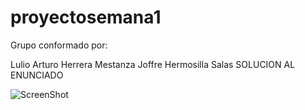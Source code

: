 # proyectosemana1
Grupo conformado por:

Lulio Arturo Herrera Mestanza
Joffre Hermosilla Salas
SOLUCION AL ENUNCIADO 

![ScreenShot](https://viewer.diagrams.net/?tags=%7B%7D&highlight=0000ff&edit=_blank&layers=1&nav=1&title=CUN%20proyecto%20semana%201.drawio.png#R7Vzbdto6EP0aHnOWL5jLI7dSukjgBHLaPgpbBTXGokLc8vVHtuWrFDDEYKeLlxaNhcF7tmb2jEQqeme57xOwWjxiC9oVTbH2Fb1b0TS1puvsP9dy8C1ao6b4ljlBFp8VGSboDXJjMG2DLLhOTKQY2xStkkYTOw40acIGCMG75LRf2E5%2B6grMoWCYmMAWrd%2BRRRe%2BtaHVI%2FtXiOaL4JPVWtO%2FsgTBZP4k6wWw8C5m0nsVvUMwpv6r5b4DbRe9ABf%2FfV%2FeuRp%2BMQIdmuUN66dBv739trP2pvX8%2FG04au2tB36XLbA3%2FIFbJsWEf2N6CGBgX37lvtwsbX%2BC3t5CQhEDaghm0B7jNaIIO2zKDFOKl7EJLRvN3QsUr5h1QZc2G6jsJd5QGzmwE7pOYUbxsYLvyG4H9zETf8w%2BxEtIyYFN4VcfVINjzln3UG9ywy7yoc5Ni5j7AnICzpp5eO8IWPaCY3sGzpqAswAxdKyWS1g2Mm2wXiMziRbBG8eC1imYKCBzSI98Fb4ioZUgvghmDCpDAlVgI9AGFG2Ty0WGH%2F%2BEMUbsGx%2FxVaPZTN5kjTfEhPx9cYKnbqU2k3fSUs70kRHu4%2FkzfO7LXawLLh4TbG3YallXtJrNYGvP2MKqzWnovrj3bZuFNDZo7xaIwskKmO6VHQurSRrksD6qKcSbqrg6VE3i80YOy2OlbWdgDP5F%2FZVaw7%2F6zrdhXxKGVmCNti5yBeL0oKXDiFY0UGIcYeHYB6pUFNPSq7qpFA1dTYDu94ZJDmTiT57ttHo6gkqwvla2k0LdFKA2bcSeEH52pNU0q42CkQ6%2B0DFhEWBsboh9aBNgvrr64FQQiOSGP6KA%2B6GZX3Q1TscIWYhQq1eDU0xEYhjNR6f5quZ0qM9Nz31QqFWVJPf1lA%2ByqjQ9pT5C%2FZe%2FTJO7WEyhyDHtjSUGJxdSLwq5XoVr9AZm3iUl6XDA45DpRjgiCVBLZFnuGyVkOMpCXtPyT62EayHDGsvs7I8tF1HzFrZc8i5%2FPrhc0kn58vVy6kbXXi9VwcdwT5lXJdq8qPWil3C91Ei%2FZ%2F400fLrn8PioLzWZ6%2Bybst4wAyPradW%2F7H3NBVz9w4tbeC4YKyZoylvkGkepJigN%2BxQYHOMzQWyrSE4MP3jyiICYTCIzZ0yc7D0Uj4y3QlMOJHpwRMM1JuaS65PlwNqVVJz6qos2eeinWTeEBPBZPw8eOozW2c4emEGpd%2Ba9r63fgpuObuAOkqHSwv3mqSkUiQQ5iKXZA8ghv%2FHQed5NOk9%2FzfoDEYekANG615ZAHyvRVQYgmJwlUbVCR9Ce4Z3vcjQ9gzsQjwWnJNdj8GaSLlHFlA85R6jSX4p90OQG6dJ%2B8I425qUlbSqrJVyU9aKrZS%2FkLVGqVgrkWEi5pHUdrCnGSywXoQ1fAxg1z4GlMkvx7Noiu4pDIJfw20uTXAEw58cfsQHP93BP3UjGHf38avdw0UePOmZoIQryRaGll6feZXG6VZojkpfBmvjLIZlKObgHtEfMYawoU%2BYak3n44gw7uAQG4whQeyJ3ALheGVYEhaIG1mqbriPehkXRMXs3s24KSHENm67NWFaTul6%2F7Smo4lbvIye%2BqOuuN2QuXRRr1p6pFcni6SSpm1Vlj%2Bvl0CztG0zZdCgdA5ATsV%2FMSNclFqbGVOrmnsEv1FyFQvzdpeXLmfLQJe6X7BtIWceszzibWRwYNyZ3UqdOaL2Z%2BOeBGlHbg9NFb0Vu56kQjRJ60SDGBfkd%2FHYIH9vyJlM76x3z6bRGco3Q8Er2yC43roVewaMKJeVC3eeXI0n4bg4opzXGb%2BpXD9frWctrfSs4b9c0k1XBK11sYQXZduNVbwq9jcmo%2BGgM5h6Hc3O6GnyMpy2RLnGd4ktbG6WnudP7RDPfLYNZ7keuWm8C%2BBNTo5IOwZ1AdL3jiflIXr%2F%2Fqh%2FPi30ZuqsQE2XiPiA%2BwkRnz4GmB8tshTM5RHxAYtPR3ElYxjXs4bx26h4TaxXC%2FFHlHf%2FMRrJ1Kvo%2Bonk641O9z5u5eHc67R3Wmipk5ZCC%2B3ipPmyhmQ0%2B%2B2eA9MU29%2Bcdm%2FY2TAs2d01ZQYcExAEeDB3g%2FCzdyg%2F9iTHd8GU2INxomYvA4Td8HtdcDIPZy8MakleZa0LLthzZsMY187ZRJWcCmBSgYjHUs9l0rvnKu4Uy49i6cglo5isuXi1Yw1BzI7xyQ92rvpnvJIfxL1zq4TcSoev4slVFavLsQ3eWKxSvqDf95D1KWglbFgWT6u8ThR8VLqHO5bxDUu1cmyzsjBxXs39hIJcnKvVZO2tqtmaY3l1tKpinQ2CHz3d2y%2B3aL%2BkfzBYguZLtSTFfsbVH3D45Oo3sm6hGrmX5h87VVeSHe3Cmi9X8PCtfqpw%2B%2BYLgRai%2BOKOixEH4t5xuZ62DFPvX9VxCUJnvIiBZI0dFnXuBcwnIFnpei6GuN1%2F77l8Tm6Vr%2BdiiEe%2F7z2Xz0ar8vVcDLGVV4xiv17P5QqavHobTX69ngsbRn9zzJ8e%2Fek2vfc%2F) 




